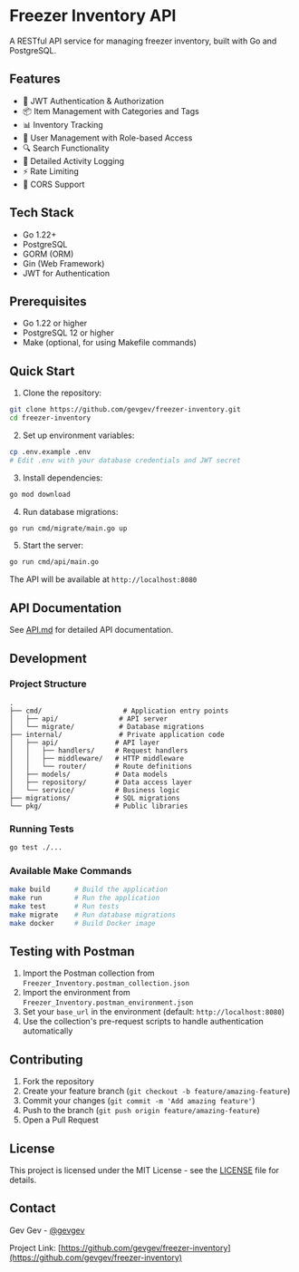 # Freezer Inventory API

A RESTful API service for managing freezer inventory, built with Go and PostgreSQL.

## Features

- 🔐 JWT Authentication & Authorization
- 📦 Item Management with Categories and Tags
- 📊 Inventory Tracking
- 👥 User Management with Role-based Access
- 🔍 Search Functionality
- 📝 Detailed Activity Logging
- ⚡ Rate Limiting
- 🔄 CORS Support

## Tech Stack

- Go 1.22+
- PostgreSQL
- GORM (ORM)
- Gin (Web Framework)
- JWT for Authentication

## Prerequisites

- Go 1.22 or higher
- PostgreSQL 12 or higher
- Make (optional, for using Makefile commands)

## Quick Start

1. Clone the repository:
```bash
git clone https://github.com/gevgev/freezer-inventory.git
cd freezer-inventory
```

2. Set up environment variables:
```bash
cp .env.example .env
# Edit .env with your database credentials and JWT secret
```

3. Install dependencies:
```bash
go mod download
```

4. Run database migrations:
```bash
go run cmd/migrate/main.go up
```

5. Start the server:
```bash
go run cmd/api/main.go
```

The API will be available at `http://localhost:8080`

## API Documentation

See [API.md](API.md) for detailed API documentation.

## Development

### Project Structure
```
.
├── cmd/                    # Application entry points
│   ├── api/               # API server
│   └── migrate/           # Database migrations
├── internal/              # Private application code
│   ├── api/              # API layer
│   │   ├── handlers/     # Request handlers
│   │   ├── middleware/   # HTTP middleware
│   │   └── router/       # Route definitions
│   ├── models/           # Data models
│   ├── repository/       # Data access layer
│   └── service/          # Business logic
├── migrations/           # SQL migrations
└── pkg/                  # Public libraries
```

### Running Tests
```bash
go test ./...
```

### Available Make Commands
```bash
make build      # Build the application
make run        # Run the application
make test       # Run tests
make migrate    # Run database migrations
make docker     # Build Docker image
```

## Testing with Postman

1. Import the Postman collection from `Freezer_Inventory.postman_collection.json`
2. Import the environment from `Freezer_Inventory.postman_environment.json`
3. Set your `base_url` in the environment (default: `http://localhost:8080`)
4. Use the collection's pre-request scripts to handle authentication automatically

## Contributing

1. Fork the repository
2. Create your feature branch (`git checkout -b feature/amazing-feature`)
3. Commit your changes (`git commit -m 'Add amazing feature'`)
4. Push to the branch (`git push origin feature/amazing-feature`)
5. Open a Pull Request

## License

This project is licensed under the MIT License - see the [LICENSE](LICENSE) file for details.

## Contact

Gev Gev - [@gevgev](https://github.com/gevgev)

Project Link: [https://github.com/gevgev/freezer-inventory](https://github.com/gevgev/freezer-inventory) 